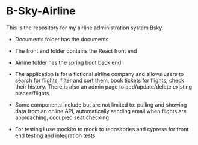 # B-Sky-Airline
This is the repository for my airline administration system Bsky.

* Documents folder has the documents
* The front end folder contains the React front end
* Airline folder has the spring boot back end

* The application is for a fictional airline company and allows users to search for flights, filter and sort them, book tickets for flights, check their history.
There is also an admin page to add/update/delete existing planes/flights.
* Some components include but are not limited to: pulling and showing data from an online API, automatically sending email when flights are approaching, occupied seat checking
* For testing I use mockito to mock to repositories and cypress for front end testing and integration tests

